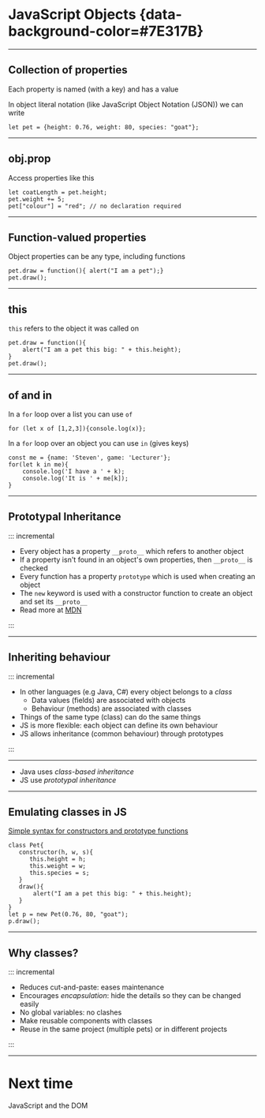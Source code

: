 # JavaScript Objects {data-background-color=#7E317B}

---

## Collection of properties

Each property is named (with a key) and has a value

In object literal notation (like JavaScript Object Notation (JSON)) we can write

```
let pet = {height: 0.76, weight: 80, species: "goat"};
```

---

## obj.prop

Access properties like this

```
let coatLength = pet.height;
pet.weight += 5;
pet["colour"] = "red"; // no declaration required

```

---

## Function-valued properties

Object properties can be any type, including functions

```
pet.draw = function(){ alert("I am a pet");}
pet.draw();
```

---

## this

`this` refers to the object it was called on

```
pet.draw = function(){
    alert("I am a pet this big: " + this.height);
}
pet.draw();

```

---
## of and in

In a `for` loop over a list you can use `of`
```
for (let x of [1,2,3]){console.log(x)};
```

In a `for` loop over an object you can use `in` (gives keys)
```
const me = {name: 'Steven', game: 'Lecturer'};
for(let k in me){
    console.log('I have a ' + k);
    console.log('It is ' + me[k]);
}
```

---

## Prototypal Inheritance

::: incremental

- Every object has a property `__proto__` which refers to another object
- If a property isn't found in an object's own properties, then `__proto__` is checked
- Every function has a property `prototype` which is used when creating an object
- The `new` keyword is used with a constructor function to create an object and set its `__proto__`
- Read more at [MDN](https://developer.mozilla.org/en-US/docs/Web/JavaScript/Inheritance_and_the_prototype_chain)

:::

---

## Inheriting behaviour

::: incremental

- In other languages (e.g Java, C#) every object belongs to a *class*
    - Data values (fields) are associated with objects
    - Behaviour (methods) are associated with classes
- Things of the same type (class) can do the same things
- JS is more flexible: each object can define its own behaviour
- JS allows inheritance (common behaviour) through prototypes

:::

---

- Java uses *class-based inheritance*
- JS use *prototypal inheritance*


---

## Emulating classes in JS

[Simple syntax for constructors and prototype functions](https://developer.mozilla.org/en-US/docs/Web/JavaScript/Reference/Classes)

```
class Pet{
   constructor(h, w, s){
      this.height = h;
      this.weight = w;
      this.species = s;
   }
   draw(){
       alert("I am a pet this big: " + this.height);
   }
}
let p = new Pet(0.76, 80, "goat");
p.draw();

```

---

## Why classes?

::: incremental

- Reduces cut-and-paste: eases maintenance
- Encourages *encapsulation*: hide the details so they can be changed easily
- No global variables: no clashes
- Make reusable components with classes
- Reuse in the same project (multiple pets) or in different projects

:::

---

# Next time 

JavaScript and the DOM